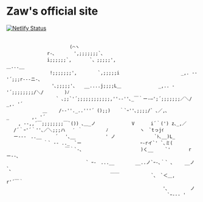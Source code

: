 # Zaw's official site

[![Netlify Status](https://api.netlify.com/api/v1/badges/eefd75eb-aff1-4cfe-9f25-89c51cd6ac6d/deploy-status)](https://app.netlify.com/sites/stellar-explosion/deploys)
<br>
<br>

```
　　　　　　　　　　　　　　(⌒ヽ
　　　　　　　　　r‐､　 　　 ',;;;;;;;`､
　　　　　　　　　i;;;;;;`,　　　　`、;;;;;',　　　　　　　　　　　　　　　　　　＿...__
　　　　　　　　　 !;;;;;;;',　　　　 `,;;;;;i　　　　　　　　　　　　　 _,. -‐ '´;;;r‐--ニ‐､
　　　　　　　　　　'､;;;;;'、　　__....j;;;;L＿　　　　　　 　 _,.. -'´;;;;;;;;/＼/　　　　 )ﾉ
　　　　　　　　　　　` ､;;`'´;;;;;;;;;;;;,''--''､_￣｀ー-―';´;;;;;;;／＼/　　　　 _,. '´
　　　　　　　　＿　　 /‐-''._..'''´ ();;)　　｀`ｰ''､;;;;/` ､／,､_　　　　　,. '´
　　 , -‐,,´￣;;;;;;;;￣`()) ､＿_ノ　　　　　　　　V　　　 i´｀(') z､_,／
　 /´｀ｰ'´｀''､／＼;;;ハ　 ′ ｀　　 　　 ﾉ　　　　　　　ヽ　`tっjｲ
　 ー---　..__　　　´　 '､__　　　　　　 ' ノ　　　　　　　　 `ﾄ､__)L_
　　　　　　 　 ｀` ‐- .._　`ー　　　　　　　　　　　　　ｰ-rイ`' `､ミ(
　　　　　　　　　　　　　￣｀`-､　　　　　　　　　　　　　)く__　　 `'　　　　rー--､
　　　　　　　　　　　　　　　　　 ` ｰ-　...__　　　　 __..ノ`ｰ-､｀` ､　　 __ノ　　　　`､
　　　　　　　　　　　　　　　　　　　　　　　￣￣　　　　　　　`､　`＜＿,　　 r'´￣｀
　　　　　　　　　　　　　　　　　　　　　　　　　　　　　　　　　　 '､　　　　　ノ
　　　　　　　　　　　　　　　　　　　　　　　　　　　　　　　　　　 　`ｰ--‐ '
```
